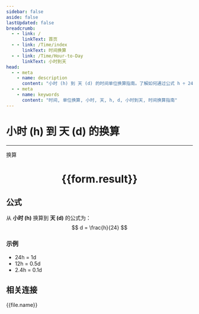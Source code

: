 ```yaml
---
sidebar: false
aside: false
lastUpdated: false
breadcrumb:
  - - link: /
      linkText: 首页
  - - link: /Time/index
      linkText: 时间换算
  - - link: /Time/Hour-to-Day
      linkText: 小时到天
head:
  - - meta
    - name: description
      content: "小时 (h) 到 天 (d) 的时间单位换算指南。了解如何通过公式 h ÷ 24 换算为天。"
  - - meta
    - name: keywords
      content: "时间, 单位换算, 小时, 天, h, d, 小时到天, 时间换算指南"
---
```

# 小时 (h) 到 天 (d) 的换算

---
<script setup>
import { onMounted, reactive, inject, ref } from 'vue'
import { NButton,NForm ,NFormItem,NInput,NInputNumber,NSelect,NCard,useMessage,NGrid ,NGi  } from 'naive-ui'
import { defineClientComponent } from 'vitepress'
import { Time } from '../../files';

const convert = inject('convert')

const form = reactive({
  number: null,
  result: '',
})

const convertHandler = () => {
  if (form.number !== null && !isNaN(form.number)) {
    const convertedValue = parseFloat(form.number) / 24
    form.result = `${form.number}h = ${convertedValue.toFixed(3)}d`
  } else {
    form.result = '请输入有效的数值。'
  }
}
</script>

<n-form size="large" :model="form">
  <n-form-item label="小时 (h)">
    <n-input-number v-model:value="form.number" placeholder="输入小时" style="width: 100%" />
  </n-form-item>
  <n-form-item>
    <n-button type="primary" @click="convertHandler" block>换算</n-button>
  </n-form-item>
</n-form>

<n-card  embedded :bordered="false" hoverable>
  <div  style="text-align:center">
    <h1>{{form.result}}</h1>
  </div>
</n-card>

## 公式

从 **小时 (h)** 换算到 **天 (d)** 的公式为：
$$ d = \frac{h}{24} $$

### 示例
- 24h = 1d
- 12h = 0.5d
- 2.4h = 0.1d
## 相关连接
<n-grid x-gap="12" :cols="4">
  <n-gi v-for="(file, index) in Time" :key="index">
    <n-button
      text
      tag="a"
      :href="file.path"
      type="primary"
    >
      {{file.name}}
    </n-button>
  </n-gi>
</n-grid>